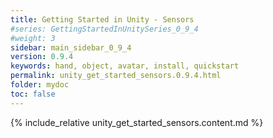 ```yaml
---
title: Getting Started in Unity - Sensors
#series: GettingStartedInUnitySeries_0_9_4
#weight: 3
sidebar: main_sidebar_0_9_4
version: 0.9.4
keywords: hand, object, avatar, install, quickstart
permalink: unity_get_started_sensors.0.9.4.html
folder: mydoc
toc: false
---
```


{% include_relative unity_get_started_sensors.content.md %}
